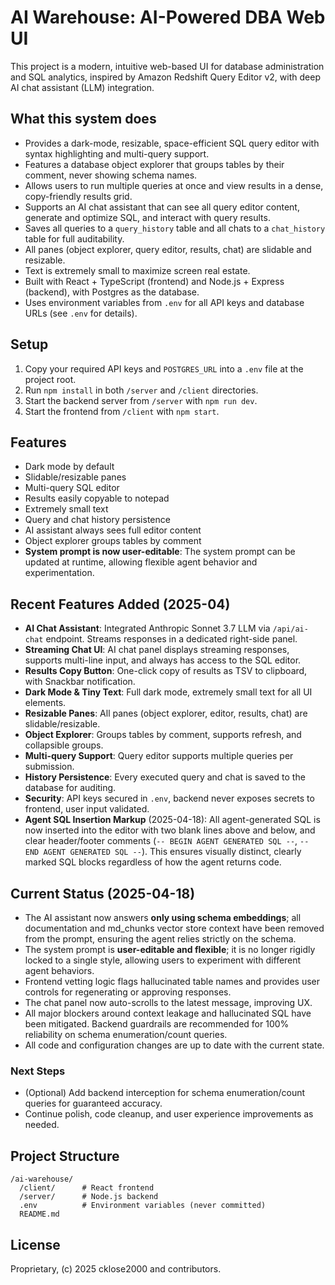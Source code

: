 # AI Warehouse: AI-Powered DBA Web UI

This project is a modern, intuitive web-based UI for database administration and SQL analytics, inspired by Amazon Redshift Query Editor v2, with deep AI chat assistant (LLM) integration.

## What this system does

- Provides a dark-mode, resizable, space-efficient SQL query editor with syntax highlighting and multi-query support.
- Features a database object explorer that groups tables by their comment, never showing schema names.
- Allows users to run multiple queries at once and view results in a dense, copy-friendly results grid.
- Supports an AI chat assistant that can see all query editor content, generate and optimize SQL, and interact with query results.
- Saves all queries to a `query_history` table and all chats to a `chat_history` table for full auditability.
- All panes (object explorer, query editor, results, chat) are slidable and resizable.
- Text is extremely small to maximize screen real estate.
- Built with React + TypeScript (frontend) and Node.js + Express (backend), with Postgres as the database.
- Uses environment variables from `.env` for all API keys and database URLs (see `.env` for details).

## Setup
1. Copy your required API keys and `POSTGRES_URL` into a `.env` file at the project root.
2. Run `npm install` in both `/server` and `/client` directories.
3. Start the backend server from `/server` with `npm run dev`.
4. Start the frontend from `/client` with `npm start`.

## Features
- Dark mode by default
- Slidable/resizable panes
- Multi-query SQL editor
- Results easily copyable to notepad
- Extremely small text
- Query and chat history persistence
- AI assistant always sees full editor content
- Object explorer groups tables by comment
- **System prompt is now user-editable**: The system prompt can be updated at runtime, allowing flexible agent behavior and experimentation.

## Recent Features Added (2025-04)
- **AI Chat Assistant**: Integrated Anthropic Sonnet 3.7 LLM via `/api/ai-chat` endpoint. Streams responses in a dedicated right-side panel.
- **Streaming Chat UI**: AI chat panel displays streaming responses, supports multi-line input, and always has access to the SQL editor.
- **Results Copy Button**: One-click copy of results as TSV to clipboard, with Snackbar notification.
- **Dark Mode & Tiny Text**: Full dark mode, extremely small text for all UI elements.
- **Resizable Panes**: All panes (object explorer, editor, results, chat) are slidable/resizable.
- **Object Explorer**: Groups tables by comment, supports refresh, and collapsible groups.
- **Multi-query Support**: Query editor supports multiple queries per submission.
- **History Persistence**: Every executed query and chat is saved to the database for auditing.
- **Security**: API keys secured in `.env`, backend never exposes secrets to frontend, user input validated.
- **Agent SQL Insertion Markup** (2025-04-18): All agent-generated SQL is now inserted into the editor with two blank lines above and below, and clear header/footer comments (`-- BEGIN AGENT GENERATED SQL --`, `-- END AGENT GENERATED SQL --`). This ensures visually distinct, clearly marked SQL blocks regardless of how the agent returns code.

## Current Status (2025-04-18)

- The AI assistant now answers **only using schema embeddings**; all documentation and md_chunks vector store context have been removed from the prompt, ensuring the agent relies strictly on the schema.
- The system prompt is **user-editable and flexible**; it is no longer rigidly locked to a single style, allowing users to experiment with different agent behaviors.
- Frontend vetting logic flags hallucinated table names and provides user controls for regenerating or approving responses.
- The chat panel now auto-scrolls to the latest message, improving UX.
- All major blockers around context leakage and hallucinated SQL have been mitigated. Backend guardrails are recommended for 100% reliability on schema enumeration/count queries.
- All code and configuration changes are up to date with the current state.

### Next Steps
- (Optional) Add backend interception for schema enumeration/count queries for guaranteed accuracy.
- Continue polish, code cleanup, and user experience improvements as needed.

## Project Structure
```
/ai-warehouse/
  /client/      # React frontend
  /server/      # Node.js backend
  .env          # Environment variables (never committed)
  README.md
```

## License
Proprietary, (c) 2025 cklose2000 and contributors.
